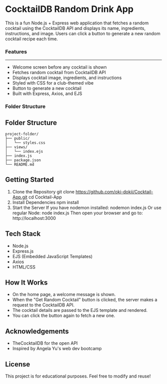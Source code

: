 CocktailDB Random Drink App
===========================
This is a fun Node.js + Express web application that fetches a random cocktail using the
CocktailDB API and displays its name, ingredients, instructions, and image. Users can
click a button to generate a new random cocktail recipe each time.


### Features

--------
- Welcome screen before any cocktail is shown
- Fetches random cocktail from CocktailDB API
- Displays cocktail image, ingredients, and instructions
- Styled with CSS for a club-themed vibe
- Button to generate a new cocktail
- Built with Express, Axios, and EJS

### Folder Structure
Folder Structure
----------------
```
project-folder/
├── public/
│   └── styles.css
├── views/
│   └── index.ejs
├── index.js
├── package.json
└── README.md
```

Getting Started
---------------
1. Clone the Repository
 git clone https://github.com/oki-dokii/Cocktail-App.git
 cd Cocktail-App
2. Install Dependencies
 npm install
3. Start the Server
 If you have nodemon installed:
 nodemon index.js
 Or use regular Node:
 node index.js
Then open your browser and go to:
http://localhost:3000

Tech Stack
----------
- Node.js
- Express.js
- EJS (Embedded JavaScript Templates)
- Axios
- HTML/CSS

How It Works
------------
- On the home page, a welcome message is shown.
- When the "Get Random Cocktail" button is clicked, the server makes a request to the
CocktailDB API.
- The cocktail details are passed to the EJS template and rendered.
- You can click the button again to fetch a new one.

Acknowledgements
----------------
- TheCocktailDB for the open API
- Inspired by Angela Yu's web dev bootcamp

License
-------
This project is for educational purposes. Feel free to modify and reuse!
